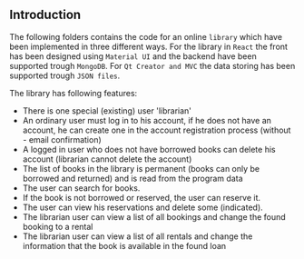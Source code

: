 ## Introduction

The following folders contains the code for an online `library` which have been implemented in three different ways.
For the library in `React` the front has been designed using `Material UI` and the backend have been supported trough `MongoDB`.
For `Qt Creator and MVC` the data storing has been supported trough `JSON files`.

The library has following features:

- There is one special (existing) user 'librarian'
- An ordinary user must log in to his account, if he does not have an account, he can create one in the account registration process         (without - email confirmation)
- A logged in user who does not have borrowed books can delete his account (librarian cannot delete the account)
- The list of books in the library is permanent (books can only be borrowed and returned) and is read from the program data
- The user can search for books.
- If the book is not borrowed or reserved, the user can reserve it.
- The user can view his reservations and delete some (indicated).
- The librarian user can view a list of all bookings and change the found booking to a rental
- The librarian user can view a list of all rentals and change the information that the book is available in the found loan

 
